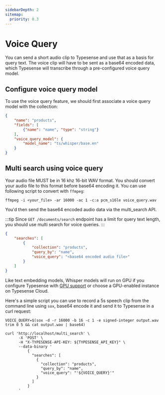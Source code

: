 ```yaml
---
sidebarDepth: 2
sitemap:
  priority: 0.3
---
```


# Voice Query

You can send a short audio clip to Typesense and use that as a basis for query text. The voice clip will have to be sent as a base64 encoded 
data, which Typesense will transcribe through a pre-configured voice query model.

## Configure voice query model

To use the voice query feature, we should first associate a voice query model with the collection:

```json
{
    "name": "products",
    "fields": [
        {"name": "name", "type": "string"}
    ],
    "voice_query_model": {
        "model_name": "ts/whisper/base.en"
    }
}
```

## Multi search using voice query

Your audio file MUST be in 16 khz 16-bit WAV format. You should convert your audio file to this format before base64 encoding it. 
You can use following script to convert with `ffmpeg`:

```shell
ffmpeg -i <your_file> -ar 16000 -ac 1 -c:a pcm_s16le voice_query.wav
```

You'd then send the base64 encoded audio data via the multi_search API.

:::tip
Since `GET /documents/search` endpoint has a limit for query text length, you should use multi search for voice queries.
:::

```json
{
    "searches": [
        {
            "collection": "products",
            "query_by": "name",
            "voice_query": "<base64 encoded audio file>"
        }
    ]
}
```

Like text embedding models, Whisper models will run on GPU if you configure Typesense with [GPU support](../../guide/install-typesense.md#using-a-gpu-optional) 
or choose a GPU-enabled instance on Typesense Cloud.

Here's a simple script you can use to record a 5s speech clip from the command line using `sox`, base64 encode it and send it to Typesense in a curl request:

```shell
VOICE_QUERY=$(sox -d -r 16000 -b 16 -c 1 -e signed-integer output.wav trim 0 5 && cat output.wav | base64)

curl 'http://localhost/multi_search' \
      -X 'POST' \
      -H "X-TYPESENSE-API-KEY: ${TYPESENSE_API_KEY}" \
      --data-binary '
          {
            "searches": [
              {
                "collection": "products",
                "query_by": "name",
                "voice_query": "'${VOICE_QUERY}'"
              }
            ]
          }
      '
```
